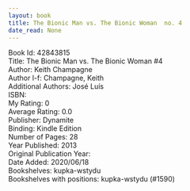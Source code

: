 ```yaml
---
layout: book
title: The Bionic Man vs. The Bionic Woman  no. 4
date_read: None
---
```


Book Id: 42843815<br />
Title: The Bionic Man vs. The Bionic Woman #4<br />
Author: Keith Champagne<br />
Author l-f: Champagne, Keith<br />
Additional Authors: José Luís<br />
ISBN: <br />
My Rating: 0<br />
Average Rating: 0.0<br />
Publisher: Dynamite<br />
Binding: Kindle Edition<br />
Number of Pages: 28<br />
Year Published: 2013<br />
Original Publication Year: <br />
Date Added: 2020/06/18<br />
Bookshelves: kupka-wstydu<br />
Bookshelves with positions: kupka-wstydu (#1590)<br />

